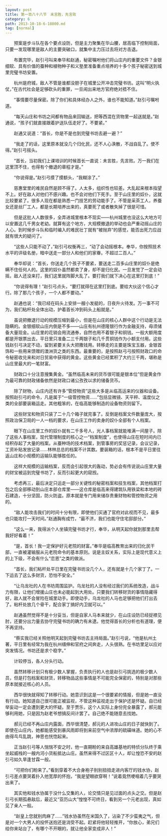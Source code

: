 ```yaml
---
layout: post
title: 第一百八十八节　未言胜，先言败
category: 6
path: 2013-10-18-6-18800.md
tag: [normal]
---
```


　　预案是步斗队在各个要点设防，但是主力聚集在华山腰，居高临下控制局面，只要一发现哪里是敌人的主要突破口，就集中主力压过去将对方击退。

　　布置完毕，赵引弓叫来奉华和赵通，秘密嘱咐他们将山庄内的重要文件？金银细软、具有价值的蚕种和植物种子和义塾里准备重点培养的十多个孩子秘密送到城里完璧书坊安置。

　　杭州是府城，敌人不管是谁都没胆子在城里公开冲击完璧书坊。这叫“明火执仗，”在古代社会是足够砍头的重罪，一旦闹出来地方官府绝对捂不住。

　　“事情要尽量保密。除了你们和具体经办人之外，谁也不能知道。”赵引弓嘱咐道。

　　“每天山庄和书坊之间都有物品来回输送，把等西混在货物里一起送就是。”赵通说，“孩子们就直接跟着护送队伍走好了。不要紧。”

　　赵通又说道：“首长，你是不是也到完璧书坊去避一避？”

　　“我走了的话，这里原本就没几个归化民，还不人心涣散，不战自乱了。使不得。”赵引弓摇头。

　　“首长，当初我们上课培训的时候首长一直说：未言胜，先言败。万一我们在这里顶不住，也得有个撤退的章程才是。”

　　“你说得是。”赵引弓摸了摸额头，“我糊涂了。”

　　慈惠堂里的难民自然是顾不得了。人太多，组织性也较差。大乱起来根本指望不上。好在敌人对他们不感兴趣。也不会对他们下死手。至于山庄里的奴仆，这就比较要紧了。很多人现在都是熟悉一门技艺的劳动能手了。不管是采茶工人，养蚕女还是丝厂工人，都是长期培养出来的，真要死了或者散失掉了很是可惜。

　　但是这批人人数很多，全弄进城里根本不现实——杭州城里也没这么大地方可以安置这几千男女老幼。就算有这个地方，大规模撤退的举动也会严重动摇山庄的人心。到时候步斗队和临时编入的难民壮丁就有“被抛弃”的感觉，能否出死力应战就有很大的疑问了。

　　“这些人只能不动了，”赵引弓权衡再三，“动了会动摇根本。奉华，你按照技术水平的评级名册，暗中送走一部分人和他们的家眷。不超过二百人。”

　　奉华却说：“首长，你送走几个孩子不要紧，要送走二百多山庄里的奴仆是绝瞒不住任何人的。这里的奴仆虽然都卖了身，却不是归化民。一旦发觉了一定会动摇，敌人还没来打，我们这里就阵脚大乱了。要打我们就下决心在这里打到底！”

　　“你说得有理！”赵引弓点头，“要打就得在这里打到底。要给大伙这个信心才行。除了那几个孩子，一个人都不要动。”

　　赵通也说：“我已经在码头上安排一艘小发艇的，日夜升火待发。万一事不可为，我们粘杆处全体出动，护着首长冲到码头上船就是。”

　　虽说把撤退行动的规模压缩到最小，但是在山庄的核心人群中这个行动是无法隐瞒的。金银细软山庄内倒是不多——山庄有杭州德隆银行作为金融支持，毋须储备大量现金。山庄里的花销会用流通券，自然也用不着银子和铜钱。一般大额用度都是开银票出去，平日里只准备二三千两银子和几千贯铜钱作为小额支付用。这些钱赵引弓决定不动，留到紧要关头大把撒钱用。转移走的主要是珠宝玉器，金银首饰和一些用来馈赠的澳洲货之类的东西。最重要的，是按照赵弓弓按照财政口的命令秘密收兑来和对日贸易中获得的黄金。这些黄金已经累积了大约三千两，堪称是山庄里最大的一笔财富。

　　财政口十分注意搜集黄金。“虽然临高未来的货币很可能是银本位”但是黄金作为最可靠的财政储备依然是财政口诸公孜孜以求的储备货币。

　　除了财物，山庄内还有许多“管控物资”这些大多是从临高运来的仪器和设备。按照赵引弓的命令，凡是属于“一级管控物资……”包括显微镜、天平秤、温度仪之类的全部要装箱运走。其他粗笨的，在临高能够制造的设备物资则留下。

　　这些财宝和物资只装了二十几个箱子就完事了。反倒是档案文件数量庞大，按照政治保卫局的一人一档的要求，在山庄工作的卖身的奴仆全部有个人档案。

　　眼下在山庄里工作的奴仆就有二千多号人，光人事档案就能堆满一间屋子。除了这些人事档案，现代管理制度的核心之一“档案制度”，也使得山庄在短时间内已经积存起了大量的档案。从蚕种场的技术档案，到管事房的奖惩记录，会议记录，工资补贴发放记录……林林总总的档案不计其数。要装箱的话，根本不是平日里往返山庄和小规模的运输队能够胜任的。

　　这样大规模的运输档案，反而会引起很大的轰动，势必会有传说说山庄里大量的财宝被运到完璧书坊了，反而引起更大的窥觊。

　　考虑再三，最后决定只运走一部分关键性的秘密档案和技生档案，其他档案打包之后全部移动到山庄本部仓库里——这仓库是临高来得建筑队用铁梁和本地的砖石建造，十分坚固，防火防盗。原本就是专门用来储存贵重财物和管控物资之用的。

　　“敌人能攻击我们的时间十分有限，即使他们买通了官府对此视而不见，最多也只能攻打一天时间。”赵通胸有成竹，“最不济，我们也能守住宅邸部分。”

　　“这么一来，我得派个人坐镇完璧书坊才行，奉华，从明天起你就到那里去帮我好好看着！”

　　“是，首长！我一定保护好元老院的财富。”奉华是临高教育出来的归化民干部，一直被灌输服从元老院命令的基本原则。说是主奴关系，实际上是现代意义上的上下级，不会有什么“恋恩”之类的做派。

　　“首长，我们粘杆处平日里在完璧书坊没几个人，还有就是十几个家丁了。一下运去了这么多财货，恐怕不安全。”

　　“让乌龙社的人在书坊周围监护。乌龙社的人没有经过我们的系统改造，战斗力有限，让他们增援山庄也未必能起到大用处。只要我们转移财货的事情隐藏得好，敌人就不会冒险在城里动手。即使动手，乌龙社的人马也足够把他们打出去了。粘杆处放几个骨干，配合家丁搞好内卫就可以。”

　　赵通虽然觉得不是十分妥当，但是自家人马本来就少，在山庄设防已经捉襟见肘，还要分出力量去协守完璧书坊的确力有未逮。他觉得首长的分析也有道理，便不再坚持。

　　“蔡实我已经关照他明天起到完璧书坊去主持局面。”赵引弓说，“他是杭州土著，平日里有经常为我在杭州缙伸和官府之间奔走，人头很熟。在书坊里足以应对突发情况。书坊还是求个稳字。”

　　计较停当，各人分头行动。

　　虽然转移计划只有极少数人掌握，负责执行的人也是赵引弓挑选的极少数人员，但是打包档案和财货，转移物品这些事情是不可能完全保密的，特别是对那些原本就接近核心的人员。

　　西华很快就得知了转移行动。她意识到这是一个很要紧的情报，但是她一直没有行动。她知道自己很可能正被监视，不管这种监视走出于保护还是怀疑。自已经举妄动一定会遭到更大的怀疑。至于贾乐，这个人实际上身份完全暴露了，郝元能够利用她，只是因为赵老爷想搞反间计罢了。自己绝不能随意去找她。

　　郝元已经不再山庄内露面，西华很清楚，郝元的人进攻山庄的日子就快到了。即使在山庄内，她都能感受到暴风雨即将到来前空气中浓厚的硫磺味道。她的心不由得乓乓乱跳，神思也恍惚起来。

　　正当赵引弓等人惴惴不安之时，他一直期盼的来自高雄基地的特侦分队终于乘坐起威栈的一艘内河小货船抵达山庄。虽然来得不过区区十人，却让惶恐不安的赵引弓如久旱逢甘霖一般。

　　“可把你们盼来了。”看到穿着不大合身袍子别别扭扭走进内客厅的钱水协，赵引弓差点要哭着扑入他宽厚的怀抱，“我是望眼欲穿啊！”说着竟然哽咽着几乎要哭出来了。

　　其实他和钱水协属于没什么交集的人，论交情只是见过面的点头之交。但是赵引弓长期孤悬敌后，最近又“亚历山大”惶惶不可终日，看到另一个元老出现，真如见了亲人一般。

　　“赵皇上您就别肉麻了……”钱水协虽然在米国久了，沾染了不少蛮夷之气，但是对一个大男人的投怀送抱还是消受不起。赶紧将他轻轻推开，“你放心，弟兄们给你来站台了，有哪个不开眼的，就让他全家变成非人！”
